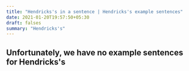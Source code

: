 ```yaml
---
title: "Hendricks's in a sentence | Hendricks's example sentences"
date: 2021-01-20T19:57:50+05:30
draft: falses
summary: "Hendricks's"
---
```

## Unfortunately, we have no example sentences for Hendricks's                 

